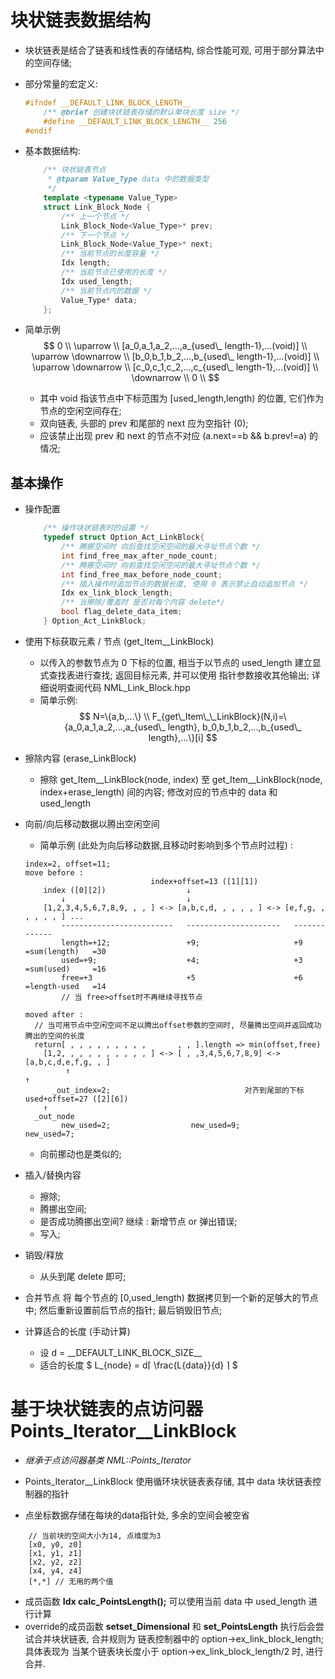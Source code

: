 # 块状链表数据结构

* 块状链表是结合了链表和线性表的存储结构, 综合性能可观, 可用于部分算法中的空间存储;

* 部分常量的宏定义:
    ``` cpp
    #ifndef __DEFAULT_LINK_BLOCK_LENGTH__
        /** @brief 创建块状链表存储的默认单块长度 size */
        #define __DEFAULT_LINK_BLOCK_LENGTH__ 256
    #endif
    ```

* 基本数据结构:
    ``` cpp
        /** 块状链表节点
         * @tparam Value_Type data 中的数据类型
         */
        template <typename Value_Type> 
        struct Link_Block_Node {
            /** 上一个节点 */
            Link_Block_Node<Value_Type>* prev;
            /** 下一个节点 */
            Link_Block_Node<Value_Type>* next;
            /** 当前节点的长度容量 */
            Idx length;
            /** 当前节点已使用的长度 */
            Idx used_length;
            /** 当前节点内的数据 */
            Value_Type* data;
        };
    ```

* 简单示例   
    $$
    0                                                 \\
    \uparrow                                          \\
    [a_0,a_1,a_2,...,a_{used\_ length-1},...(void)]   \\
    \uparrow  \downarrow                              \\
    [b_0,b_1,b_2,...,b_{used\_ length-1},...(void)]   \\
    \uparrow  \downarrow                              \\
    [c_0,c_1,c_2,...,c_{used\_ length-1},...(void)]   \\
    \downarrow                                        \\
    0                                                 \\
    $$
    
    * 其中 void 指该节点中下标范围为 \[used_length,length\) 的位置, 它们作为节点的空闲空间存在;
    * 双向链表, 头部的 prev 和尾部的 next 应为空指针 (0);
    * 应该禁止出现 prev 和 next 的节点不对应 (a.next==b && b.prev!=a) 的情况;

## 基本操作

* 操作配置
    ``` cpp
        /** 操作块状链表时的设置 */
        typedef struct Option_Act_LinkBlock{
            /** 腾挪空间时 向后查找空闲空间的最大寻址节点个数 */
            int find_free_max_after_node_count;
            /** 腾挪空间时 向前查找空闲空间的最大寻址节点个数 */
            int find_free_max_before_node_count;
            /** 插入操作时追加节点的数据长度, 使用 0 表示禁止自动追加节点 */
            Idx ex_link_block_length;
            /** 当擦除/覆盖时 是否对每个内容 delete*/
            bool flag_delete_data_item;
        } Option_Act_LinkBlock;
    ```

* 使用下标获取元素 / 节点 (get_Item__LinkBlock)   
    * 以传入的参数节点为 0 下标的位置, 相当于以节点的 used_length 建立显式查找表进行查找; 返回目标元素, 并可以使用 指针参数接收其他输出; 详细说明查阅代码 NML_Link_Block.hpp
    * 简单示例:
        $$
        N=\{a,b,...\} \\
        F_{get\_Item\_\_LinkBlock}(N,i)=\{a_0,a_1,a_2,...,a_{used\_ length}, b_0,b_1,b_2,...,b_{used\_ length},...\}[i]
        $$

* 擦除内容 (erase_LinkBlock)
    * 擦除 get_Item__LinkBlock(node, index) 至 get_Item__LinkBlock(node, index+erase_length) 间的内容; 修改对应的节点中的 data 和 used_length

* 向前/向后移动数据以腾出空闲空间
    * 简单示例 (此处为向后移动数据,且移动时影响到多个节点时过程) : 
    ```
    index=2, offset=11;
    move before :
                                index+offset=13 ([1][1])
        index ([0][2])                  ↓
            ↓                           ↓
        [1,2,3,4,5,6,7,8,9, , , ] <-> [a,b,c,d, , , , , ] <-> [e,f,g, , , , , , ] ...
            -------------------------   ---------------------   -------------
            length=+12;                 +9;                     +9              =sum(length)   =30
            used=+9;                    +4;                     +3              =sum(used)     =16
            free=+3                     +5                      +6              =length-used   =14 
            // 当 free>offset时不再继续寻找节点
            
    moved after :
      // 当可用节点中空闲空间不足以腾出offset参数的空间时, 尽量腾出空间并返回成功腾出的空间的长度
      return[ , , , , , , , , ,       , , ].length => min(offset,free)
        [1,2, , , , , , , , , , ] <-> [ , ,3,4,5,6,7,8,9] <-> [a,b,c,d,e,f,g, , ]
             ↑                                                             ↑
          _out_index=2;                              对齐到尾部的下标 used+offset=27 ([2][6])
        ↑
      _out_node
            new_used=2;                  new_used=9;              new_used=7;
    ```
    * 向前挪动也是类似的;
* 插入/替换内容
    * 擦除;
    * 腾挪出空间;
    * 是否成功腾挪出空间? 继续 : 新增节点 or 弹出错误;
    * 写入;

* 销毁/释放
    * 从头到尾 delete 即可;

* 合并节点
    将 每个节点的 \[0,used_length\) 数据拷贝到一个新的足够大的节点中; 然后重新设置前后节点的指针; 最后销毁旧节点;

* 计算适合的长度 (手动计算)   
    * 设 d = _\_DEFAULT\_LINK\_BLOCK\_SIZE\_\_   
    * 适合的长度 $ L_{node} = d⌈ \frac{L{data}}{d} ⌉  $


# 基于块状链表的点访问器 Points_Iterator__LinkBlock

* *继承于点访问器基类 NML::Points_Iterator*

* Points_Iterator__LinkBlock 使用循环块状链表表存储, 其中 data 块状链表控制器的指针
* 点坐标数据存储在每块的data指针处, 多余的空间会被空省
```
    // 当前块的空间大小为14, 点维度为3
    [x0, y0, z0]
    [x1, y1, z1]
    [x2, y2, z2]
    [x4, y4, z4]
    [*,*] // 无用的两个值
```
* 成员函数 **Idx calc_PointsLength();** 可以使用当前 data 中 used_length 进行计算
* override的成员函数 **setset_Dimensional** 和 **set_PointsLength** 执行后会尝试合并块状链表, 合并规则为 链表控制器中的 option->ex_link_block_length; 具体表现为 当某个链表块长度小于  option->ex_link_block_length/2 时, 进行合并.


    